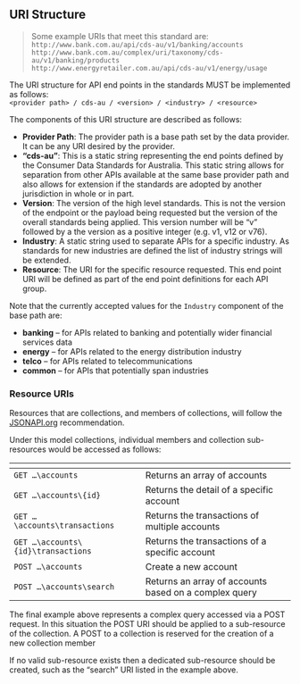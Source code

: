 ## URI Structure

>Some example URIs that meet this standard are:  
`http://www.bank.com.au/api/cds-au/v1/banking/accounts`  
`http://www.bank.com.au/complex/uri/taxonomy/cds-au/v1/banking/products`  
`http://www.energyretailer.com.au/api/cds-au/v1/energy/usage`

The URI structure for API end points in the standards MUST be implemented as follows:  
`<provider path> / cds-au / <version> / <industry> / <resource>`

The components of this URI structure are described as follows:

* **Provider Path**: The provider path is a base path set by the data provider. It can be any URI desired by the provider.
* **“cds-au”**: This is a static string representing the end points defined by the Consumer Data Standards for Australia. This static string allows for separation from other APIs available at the same base provider path and also allows for extension if the standards are adopted by another jurisdiction in whole or in part.
* **Version**: The version of the high level standards. This is not the version of the endpoint or the payload being requested but the version of the overall standards being applied. This version number will be “v” followed by a the version as a positive integer (e.g. v1, v12 or v76).
* **Industry**: A static string used to separate APIs for a specific industry. As standards for new industries are defined the list of industry strings will be extended.
* **Resource**: The URI for the specific resource requested. This end point URI will be defined as part of the end point definitions for each API group.

Note that the currently accepted values for the `Industry` component of the base path are:

* **banking** – for APIs related to banking and potentially wider financial services data
* **energy** – for APIs related to the energy distribution industry
* **telco** – for APIs related to telecommunications
* **common** – for APIs that potentially span industries

### Resource URIs

Resources that are collections, and members of collections, will follow the [JSONAPI.org](http://jsonapi.org) recommendation.

Under this model collections, individual members and collection sub-resources would be accessed as follows:

[]() | []()
-|-
`GET …\accounts` | Returns an array of accounts
`GET …\accounts\{id}` | Returns the detail of a specific account
`GET …\accounts\transactions` | Returns the transactions of multiple accounts
`GET …\accounts\{id}\transactions` | Returns the transactions of a specific account
`POST …\accounts` | Create a new account
`POST …\accounts\search` | Returns an array of accounts based on a complex query

The final example above represents a complex query accessed via a POST request.  In this situation the POST URI should be applied to a sub-resource of the collection.  A POST to a collection is reserved for the creation of a new collection member

If no valid sub-resource exists then a dedicated sub-resource should be created, such as the “search” URI listed in the example above.

